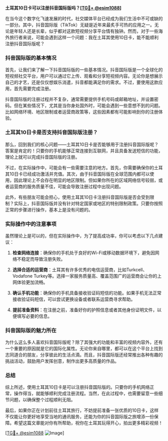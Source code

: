 **土耳其10日卡可以注册抖音国际版吗？[[TG💪+ @esim1088](https://t.me/s/esim1088)]**

在当今这个数字化飞速发展的时代，社交媒体平台已经成为我们生活中不可或缺的一部分。其中，抖音国际版（TikTok）无疑是近年来最炙手可热的应用之一。无论是年轻人还是长辈，似乎都对这款短视频分享平台情有独钟。然而，对于一些海外旅行者来说，可能会遇到这样一个问题：我在土耳其使用10日卡，能不能顺利注册抖音国际版呢？

### 抖音国际版的基本情况

首先，让我们来了解一下抖音国际版的一些基本情况。抖音国际版是一个全球化的短视频社交平台，用户可以通过它上传、观看和分享短视频内容。无论你是想展示自己的才艺，还是仅仅想娱乐消遣，抖音都能满足你的需求。不过，要使用这款应用，首先需要完成注册。

抖音国际版的注册过程并不复杂，通常需要提供手机号码或邮箱地址，并设置密码。但在某些情况下，尤其是当你身处国外时，可能会遇到一些意想不到的问题。比如网络环境、地区限制或者运营商政策等，这些因素都有可能影响到你的注册体验。

### 土耳其10日卡是否支持抖音国际版注册？

那么，回到我们的核心问题——土耳其10日卡是否能够用于注册抖音国际版呢？答案是肯定的！只要你的手机能够正常连接到互联网，并且具备发送短信的功能，理论上就可以完成抖音国际版的注册。

不过，在实际操作中，可能会有一些需要注意的地方。首先，你需要确保你的土耳其10日卡已经成功激活并充值。其次，由于抖音国际版在全球范围内都可以使用，因此理论上不会存在明显的地区限制。但如果你所在的区域网络信号较弱，或者运营商的服务质量不佳，可能会导致注册过程中出现问题。

此外，有些朋友可能会担心，使用土耳其10日卡注册抖音国际版是否会受到限制？实际上，抖音国际版并没有针对特定国家或地区的特别限制政策。只要你按照正常的步骤进行操作，基本上是没有问题的。

### 实际操作中的注意事项

虽然理论上是可以的，但在实际操作中，为了提高成功率，你可以考虑以下几点建议：

1. **检查网络连接**：确保你的手机处于良好的Wi-Fi或移动数据环境下，避免因网络不稳定而导致注册失败。
   
2. **选择合适的运营商**：土耳其有许多优秀的电信运营商，比如Turkcell、Vodafone Turkey等。选择一家服务质量高、覆盖范围广的运营商会让你的上网体验更加流畅。

3. **确认手机功能**：确保你的手机具备接收验证码短信的功能。如果手机无法正常接收验证码短信，可以尝试更换设备或者联系运营商寻求帮助。

4. **提前准备资料**：在注册之前，准备好你的护照信息或者其他身份证明文件，以便填写必要的信息。

### 抖音国际版的魅力所在

为什么这么多人喜欢抖音国际版呢？除了其强大的功能和丰富的视频内容外，还有一个重要的原因就是它的国际化属性。无论你来自哪里，都可以在这个平台上找到志同道合的朋友，分享彼此的生活点滴。而且，抖音国际版还经常推出各种有趣的挑战活动，鼓励用户发挥创意，制作出更多高质量的作品。

### 总结

综上所述，使用土耳其10日卡是可以注册抖音国际版的。只要你的手机网络正常，操作得当，就能够顺利完成注册流程。当然，在此过程中，也需要留意一些细节问题，以确保整个过程顺利无阻。

最后，如果你正在计划前往土耳其旅行，不妨提前准备一张优质的10日卡，这样不仅能让你更好地享受当地的通讯服务，还能为你的抖音国际版之旅增添一份保障。希望这篇文章能对你有所帮助，祝你在土耳其玩得开心，拍出更多精彩视频！

[[TG💪+ @esim1088](https://t.me/s/esim1088) ![Image](https://i.postimg.cc/4NQfJmqS/Snipaste-2025-05-13-00-14-12.png)]